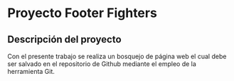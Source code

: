 # Proyecto Footer Fighters

Descripción del proyecto
------------------------

Con el presente trabajo se realiza un bosquejo de página web
el cual debe ser salvado en el repositorio de Github mediante el empleo
de la herramienta Git.
